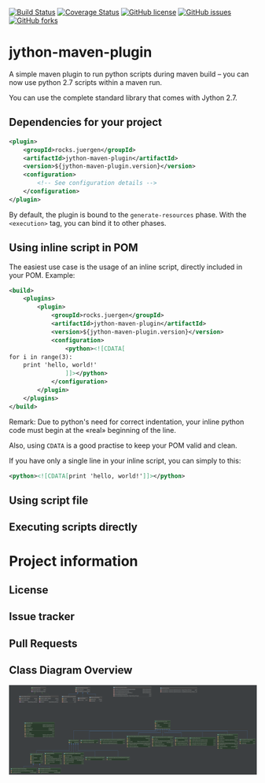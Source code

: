 [![Build Status](https://travis-ci.org/juergen-rocks/jython-maven-plugin.svg?branch=master)](https://travis-ci.org/juergen-rocks/jython-maven-plugin)
[![Coverage Status](https://coveralls.io/repos/github/juergen-rocks/jython-maven-plugin/badge.svg?branch=master)](https://coveralls.io/github/juergen-rocks/jython-maven-plugin?branch=master)
[![GitHub license](https://img.shields.io/badge/license-Apache%202-blue.svg)](https://raw.githubusercontent.com/juergen-rocks/jython-maven-plugin/master/LICENSE)
[![GitHub issues](https://img.shields.io/github/issues/juergen-rocks/jython-maven-plugin.svg)](https://github.com/juergen-rocks/jython-maven-plugin/issues)
[![GitHub forks](https://img.shields.io/github/forks/juergen-rocks/jython-maven-plugin.svg)](https://github.com/juergen-rocks/jython-maven-plugin/network)

# jython-maven-plugin

A simple maven plugin to run python scripts during maven build – you can now use python 2.7 scripts within a maven run.

You can use the complete standard library that comes with Jython 2.7.

## Dependencies for your project

```xml
<plugin>
    <groupId>rocks.juergen</groupId>
    <artifactId>jython-maven-plugin</artifactId>
    <version>${jython-maven-plugin.version}</version>
    <configuration>
        <!-- See configuration details -->    
    </configuration>
</plugin>
```

By default, the plugin is bound to the `generate-resources` phase. With the `<execution>` tag, you can bind it to other phases.

## Using inline script in POM

The easiest use case is the usage of an inline script, directly included in your POM. Example:

```xml
<build>
    <plugins>
        <plugin>
            <groupId>rocks.juergen</groupId>
            <artifactId>jython-maven-plugin</artifactId>
            <version>${jython-maven-plugin.version}</version>
            <configuration>
                <python><![CDATA[
for i in range(3):
    print 'hello, world!'
                ]]></python>    
            </configuration>        
        </plugin>
    </plugins>
</build>
```

Remark: Due to python's need for correct indentation, your inline python code must begin at the «real» beginning of the line.

Also, using `CDATA` is a good practise to keep your POM valid and clean.

If you have only a single line in your inline script, you can simply to this:

```xml
<python><![CDATA[print 'hello, world!']]></python>
```

## Using script file

## Executing scripts directly

# Project information

## License

## Issue tracker

## Pull Requests

## Class Diagram Overview

[![Class Diagram](./doc/class-diagram.png)](./doc/class-diagram.png)